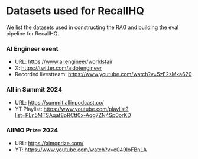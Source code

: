 # **Datasets used for RecallHQ**

We list the datasets used in constructing the RAG and building the eval pipeline for RecallHQ.

### AI Engineer event 

- URL: https://www.ai.engineer/worldsfair
- X: https://twitter.com/aidotengineer
- Recorded livestream: https://www.youtube.com/watch?v=5zE2sMka620

### All in Summit 2024
- URL: https://summit.allinpodcast.co/
- YT Playlist: https://www.youtube.com/playlist?list=PLn5MTSAqaf8pRCtt0x-Aqg7ZN4Sp0orKD

### AIIMO Prize 2024
- URL: https://aimoprize.com/
- YT: https://www.youtube.com/watch?v=e049IoFBnLA